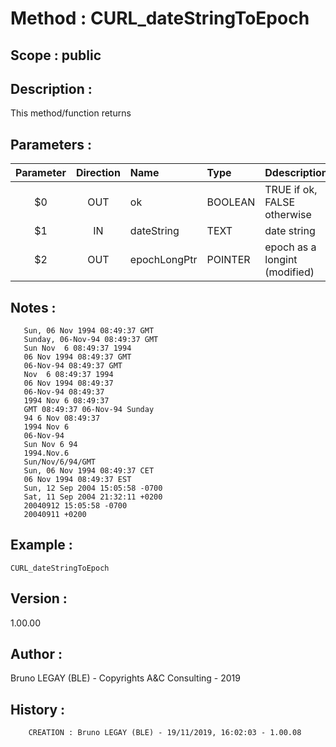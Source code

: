 ﻿# **Method :** CURL_dateStringToEpoch## **Scope :** public## **Description :** This method/function returns## **Parameters :** | Parameter | Direction | Name | Type | Ddescription | |:----:|:----:|:----|:----|:----| | $0 | OUT | ok | BOOLEAN | TRUE if ok, FALSE otherwise | | $1 | IN | dateString | TEXT | date string | | $2 | OUT | epochLongPtr | POINTER | epoch as a longint (modified) | ## **Notes :**               Sun, 06 Nov 1994 08:49:37 GMT       Sunday, 06-Nov-94 08:49:37 GMT       Sun Nov  6 08:49:37 1994       06 Nov 1994 08:49:37 GMT       06-Nov-94 08:49:37 GMT       Nov  6 08:49:37 1994       06 Nov 1994 08:49:37       06-Nov-94 08:49:37       1994 Nov 6 08:49:37       GMT 08:49:37 06-Nov-94 Sunday       94 6 Nov 08:49:37       1994 Nov 6       06-Nov-94       Sun Nov 6 94       1994.Nov.6       Sun/Nov/6/94/GMT       Sun, 06 Nov 1994 08:49:37 CET       06 Nov 1994 08:49:37 EST       Sun, 12 Sep 2004 15:05:58 -0700       Sat, 11 Sep 2004 21:32:11 +0200       20040912 15:05:58 -0700       20040911 +0200## **Example :** ```CURL_dateStringToEpoch```## **Version :** 1.00.00## **Author :** Bruno LEGAY (BLE) - Copyrights A&C Consulting - 2019## **History :**          CREATION : Bruno LEGAY (BLE) - 19/11/2019, 16:02:03 - 1.00.08